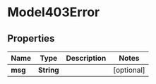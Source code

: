 

# Model403Error

## Properties

Name | Type | Description | Notes
------------ | ------------- | ------------- | -------------
**msg** | **String** |  |  [optional]



